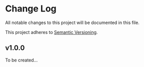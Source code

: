 # Change Log

All notable changes to this project will be documented in this file.

This project adheres to [Semantic Versioning](http://semver.org/).

## v1.0.0

To be created...
